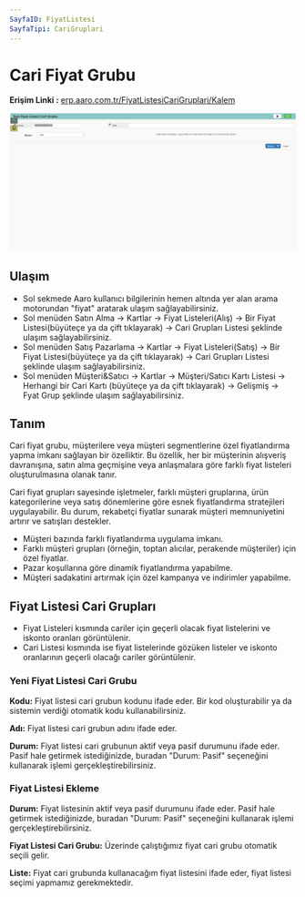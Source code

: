 ```yaml
---
SayfaID: FiyatListesi
SayfaTipi: CariGruplari
---
```


# Cari Fiyat Grubu

**Erişim Linki :** [erp.aaro.com.tr/FiyatListesiCariGruplari/Kalem](erp.aaro.com.tr/FiyatListesiCariGruplari/Kalem)

[![Image](../EkOzellikler/carifiyatgrup.png)](carifiyatgrup)

## Ulaşım 

- Sol sekmede Aaro kullanıcı bilgilerinin hemen altında yer alan arama motorundan "fiyat" aratarak ulaşım sağlayabilirsiniz.
- Sol menüden Satın Alma -> Kartlar -> Fiyat Listeleri(Alış) -> Bir Fiyat Listesi(büyüteçe ya da çift tıklayarak) -> Cari Grupları Listesi şeklinde ulaşım sağlayabilirsiniz.
- Sol menüden Satış Pazarlama -> Kartlar -> Fiyat Listeleri(Satış) -> Bir Fiyat Listesi(büyüteçe ya da çift tıklayarak) -> Cari Grupları Listesi şeklinde ulaşım sağlayabilirsiniz.
- Sol menüden Müşteri&Satıcı -> Kartlar -> Müşteri/Satıcı Kartı Listesi -> Herhangi bir Cari Kartı (büyüteçe ya da çift tıklayarak) -> Gelişmiş -> Fyat Grup şeklinde ulaşım sağlayabilirsiniz.

## Tanım

Cari fiyat grubu, müşterilere veya müşteri segmentlerine özel fiyatlandırma yapma imkanı sağlayan bir özelliktir. 
Bu özellik, her bir müşterinin alışveriş davranışına, satın alma geçmişine veya anlaşmalara göre farklı fiyat listeleri oluşturulmasına olanak tanır.

Cari fiyat grupları sayesinde işletmeler, farklı müşteri gruplarına, ürün kategorilerine veya satış dönemlerine göre esnek fiyatlandırma stratejileri uygulayabilir. 
Bu durum, rekabetçi fiyatlar sunarak müşteri memnuniyetini artırır ve satışları destekler.

- Müşteri bazında farklı fiyatlandırma uygulama imkanı.
- Farklı müşteri grupları (örneğin, toptan alıcılar, perakende müşteriler) için özel fiyatlar.
- Pazar koşullarına göre dinamik fiyatlandırma yapabilme.
- Müşteri sadakatini artırmak için özel kampanya ve indirimler yapabilme.

## Fiyat Listesi Cari Grupları 

- Fiyat Listeleri kısmında cariler için geçerli olacak fiyat listelerini ve iskonto oranları görüntülenir.
- Cari Listesi kısmında ise fiyat listelerinde gözüken listeler ve iskonto oranlarının geçerli olacağı cariler görüntülenir. 

### Yeni Fiyat Listesi Cari Grubu 

**Kodu:** Fiyat listesi cari grubun kodunu ifade eder. Bir kod oluşturabilir ya da sistemin verdiği otomatik kodu kullanabilirsiniz.

**Adı:** Fiyat listesi cari grubun adını ifade eder. 

**Durum:** Fiyat listesi cari grubunun aktif veya pasif durumunu ifade eder. Pasif hale getirmek istediğinizde, buradan "Durum: Pasif" seçeneğini kullanarak işlemi gerçekleştirebilirsiniz.


### Fiyat Listesi Ekleme 

**Durum:** Fiyat listesinin aktif veya pasif durumunu ifade eder. Pasif hale getirmek istediğinizde, buradan "Durum: Pasif" seçeneğini kullanarak işlemi gerçekleştirebilirsiniz.

**Fiyat Listesi Cari Grubu:** Üzerinde çalıştığımız fiyat cari grubu otomatik seçili gelir.

**Liste:** Fiyat cari grubunda kullanacağım fiyat listesini ifade eder, fiyat listesi seçimi yapmamız gerekmektedir.
















